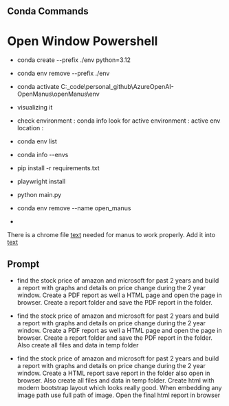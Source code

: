 ## Conda Commands


# Open Window Powershell
- conda create --prefix ./env python=3.12

- conda env remove --prefix ./env

- conda activate C:\_code\personal_github\AzureOpenAI-OpenManus\openManus\env

- visualizing it

- check environment : conda info
    look for active environment :
             active env location :

- conda env list
- conda info --envs

- pip install -r requirements.txt
- playwright install 
- python main.py

- conda env remove --name open_manus

-
There is a chrome file [text](<../../../../Program Files/Google/Chrome/Application/chrome_elf.dll>) needed for manus to work properly. Add it into 
[text](../../../../Users/{user}/AppData/Local/ms-playwright/chromium-1148/chrome-win/133.0.6943.142)


## Prompt

- find the stock price of amazon and microsoft for past 2 years and build a report with graphs and details on price change during the 2 year window. Create a PDF report as well a HTML page and open the page in browser. Create a report folder and save the PDF report in the folder.

- find the stock price of amazon and microsoft for past 2 years and build a report with graphs and details on price change during the 2 year window. Create a PDF report as well a HTML page and open the page in browser. Create a report folder and save the PDF report in the folder. Also create all files and data in temp folder


 - find the stock price of amazon and microsoft for past 2 years and build a report with graphs and details on price change during the 2 year window. Create a HTML report save report in the folder also open in browser. Also create all files and data in temp folder. Create html with modern bootstrap layout which looks really good. When embedding any image path use full path of image. Open the final html report in browser